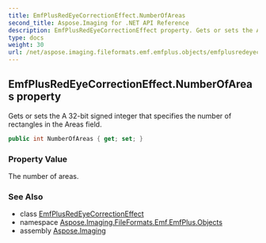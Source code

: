 ```yaml
---
title: EmfPlusRedEyeCorrectionEffect.NumberOfAreas
second_title: Aspose.Imaging for .NET API Reference
description: EmfPlusRedEyeCorrectionEffect property. Gets or sets the A 32bit signed integer that specifies the number of rectangles in the Areas field
type: docs
weight: 30
url: /net/aspose.imaging.fileformats.emf.emfplus.objects/emfplusredeyecorrectioneffect/numberofareas/
---
```

## EmfPlusRedEyeCorrectionEffect.NumberOfAreas property

Gets or sets the A 32-bit signed integer that specifies the number of rectangles in the Areas field.

```csharp
public int NumberOfAreas { get; set; }
```

### Property Value

The number of areas.

### See Also

* class [EmfPlusRedEyeCorrectionEffect](../)
* namespace [Aspose.Imaging.FileFormats.Emf.EmfPlus.Objects](../../emfplusredeyecorrectioneffect/)
* assembly [Aspose.Imaging](../../../)


